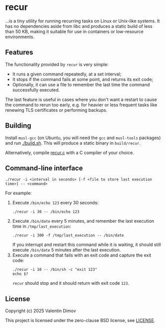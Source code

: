 # recur
...is a tiny utility for running recurring tasks on Linux or Unix-like systems. 
It has no dependencies aside from libc and produces a static build of less than 50 KB, making it suitable for use in containers or low-resource environments.

## Features
The functionality provided by `recur` is very simple:
- It runs a given command repeatedly, at a set interval;
- It stops if the command fails at some point, and returns its exit code;
- Optionally, it can use a file to remember the last time the command successfully executed.

The last feature is useful in cases where you don't want a restart to cause the command to rerun too early, e.g. for heavier or less frequent tasks like renewing TLS certificates or performing backups.

## Building
Install `musl-gcc` (on Ubuntu, you will need the `gcc` and `musl-tools` packages) and run [./build.sh](./build.sh). 
This will produce a static binary in `build/recur`.

Alternatively, compile [recur.c](./recur.c) with a C compiler of your choice.

## Command-line interface
```
./recur -i <interval in seconds> [-f <file to store last execution time>] -- <command>
```
For example:
1. Execute `/bin/echo 123` every 30 seconds:
    ```
    ./recur -i 30 -- /bin/echo 123
    ```
1. Execute `/bin/date` every 5 minutes, and remember the last execution time in `/tmp/last_execution`:
    ```
    ./recur -i 300 -f /tmp/last_execution -- /bin/date
    ```
    If you interrupt and restart this command while it is waiting, it should still execute `/bin/date` 5 minutes after the last execution.
1. Execute a command that fails with an exit code and capture the exit code:
    ```
    ./recur -i 10 -- /bin/sh -c "exit 123"
    echo $?
    ```
    `recur` should stop and it should return with exit code `123`.

## License
Copyright (c) 2025 Valentin Dimov

This project is licensed under the zero-clause BSD license, see [LICENSE](./LICENSE).
